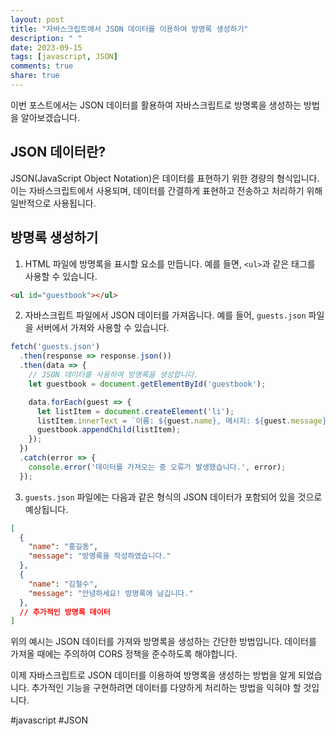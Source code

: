 ```yaml
---
layout: post
title: "자바스크립트에서 JSON 데이터를 이용하여 방명록 생성하기"
description: " "
date: 2023-09-15
tags: [javascript, JSON]
comments: true
share: true
---
```


이번 포스트에서는 JSON 데이터를 활용하여 자바스크립트로 방명록을 생성하는 방법을 알아보겠습니다.

## JSON 데이터란?

JSON(JavaScript Object Notation)은 데이터를 표현하기 위한 경량의 형식입니다. 이는 자바스크립트에서 사용되며, 데이터를 간결하게 표현하고 전송하고 처리하기 위해 일반적으로 사용됩니다.

## 방명록 생성하기

1. HTML 파일에 방명록을 표시할 요소를 만듭니다. 예를 들면, `<ul>`과 같은 태그를 사용할 수 있습니다.

```html
<ul id="guestbook"></ul>
```

2. 자바스크립트 파일에서 JSON 데이터를 가져옵니다. 예를 들어, `guests.json` 파일을 서버에서 가져와 사용할 수 있습니다.

```javascript
fetch('guests.json')
  .then(response => response.json())
  .then(data => {
    // JSON 데이터를 사용하여 방명록을 생성합니다.
    let guestbook = document.getElementById('guestbook');

    data.forEach(guest => {
      let listItem = document.createElement('li');
      listItem.innerText = `이름: ${guest.name}, 메시지: ${guest.message}`;
      guestbook.appendChild(listItem);
    });
  })
  .catch(error => {
    console.error('데이터를 가져오는 중 오류가 발생했습니다.', error);
  });
```

3. `guests.json` 파일에는 다음과 같은 형식의 JSON 데이터가 포함되어 있을 것으로 예상됩니다.

```json
[
  {
    "name": "홍길동",
    "message": "방명록을 작성하였습니다."
  },
  {
    "name": "김철수",
    "message": "안녕하세요! 방명록에 남깁니다."
  },
  // 추가적인 방명록 데이터
]
```

위의 예시는 JSON 데이터를 가져와 방명록을 생성하는 간단한 방법입니다. 데이터를 가져올 때에는 주의하여 CORS 정책을 준수하도록 해야합니다.

이제 자바스크립트로 JSON 데이터를 이용하여 방명록을 생성하는 방법을 알게 되었습니다. 추가적인 기능을 구현하려면 데이터를 다양하게 처리하는 방법을 익혀야 할 것입니다.

#javascript #JSON